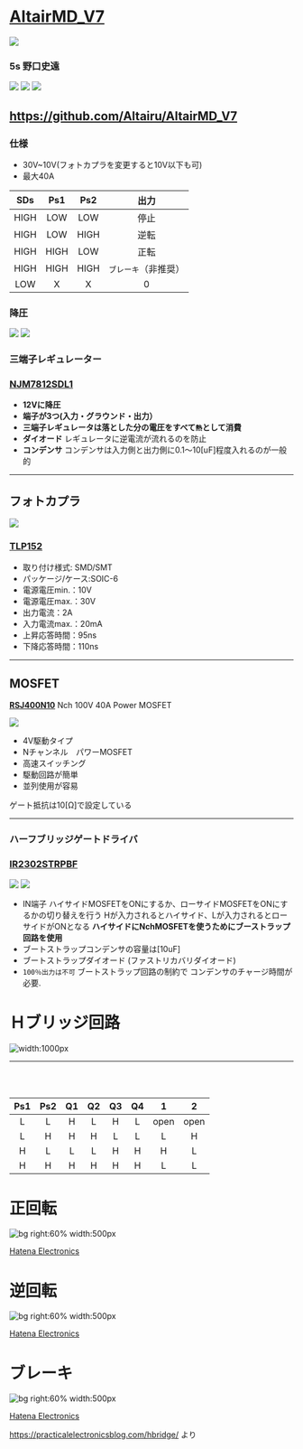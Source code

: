 # [**AltairMD_V7**](https://github.com/Altairu/AltairMD_V7)
![](image/altair.png) 
### 5s 野口史遠
![](image/MD_kairozu_all.png)
![](image/MD_PCB_all.png)
![](image/MD.png)

https://github.com/Altairu/AltairMD_V7
---
### **仕様**
* 30V~10V(フォトカプラを変更すると10V以下も可)
* 最大40A 

|SDs|Ps1|Ps2|出力|
|:----:|:----:|:----:|:----:|
|HIGH|LOW	|LOW	|停止|
|HIGH|LOW	|HIGH	|逆転|
|HIGH|HIGH	|LOW	|正転|
|HIGH|HIGH	|HIGH	|`ブレーキ`（非推奨）|
|LOW|X	|X	|0|
### **降圧**
![](image/三端子.png)
![](image/三端子PCB.png) 
### **三端子レギュレーター** 
### **[NJM7812SDL1]()**
* **12Vに降圧**
* **端子が3つ(入力・グラウンド・出力）**
* **三端子レギュレータは落とした分の電圧をすべて`熱`として消費**
* **ダイオード**
レギュレータに逆電流が流れるのを防止
* **コンデンサ**
コンデンサは入力側と出力側に0.1～10[uF]程度入れるのが一般的


---
## **フォトカプラ**
![](image/フォトカプラ.png)

### [TLP152](https://akizukidenshi.com/catalog/g/g110824/)
* 取り付け様式:	SMD/SMT	
* パッケージ/ケース:SOIC-6
* 電源電圧min.：10V
* 電源電圧max.：30V
* 出力電流：2A
* 入力電流max.：20mA
* 上昇応答時間：95ns
* 下降応答時間：110ns


---
## **MOSFET**
[**RSJ400N10**](https://www.rohm.co.jp/products/mosfets/small-signal/single-nch/rsj400n10-product)
Nch 100V 40A Power MOSFET

![](image/fet.png)

* 4V駆動タイプ
* Nチャンネル　パワーMOSFET
* 高速スイッチング
* 駆動回路が簡単
* 並列使用が容易

ゲート抵抗は10[Ω]で設定している

---
### **ハーフブリッジゲートドライバ**
### [**IR2302STRPBF**](https://akizukidenshi.com/catalog/g/g115656/)
![](image/ir2302PCB.png) 
![](image/ir2302_2.png) 
* IN端子
ハイサイドMOSFETをONにするか、ローサイドMOSFETをONにするかの切り替えを行う
Hが入力されるとハイサイド、Lが入力されるとローサイドがONとなる
**ハイサイドにNchMOSFETを使うためにブーストラップ回路を使用**
* ブートストラップコンデンサの容量は[10uF]
* ブートストラップダイオード
(ファストリカバリダイオード)
* `100％出力は不可`
ブートストラップ回路の制約で
コンデンサのチャージ時間が必要.

# Ｈブリッジ回路
![width:1000px](image/HブリッジPCB.png) 

---
<br>
<br>

| Ps1 | Ps2 | Q1  | Q2  | Q3  | Q4  | 1    | 2    | 
| :----: | :----: | :----: | :----: | :----: | :----: | :----: | :----: | 
| L   | L   | H   | L   | H   | L   | open | open | 
| L   | H   | H   | H   | L   | L   | L    | H    | 
| H   | L   | L   | L   | H   | H   | H    | L    | 
| H   | H   | H   | H   | H   | H   | L    | L    | 

# 正回転

![bg right:60% width:500px](image/1_files/4f8aed0cbb3d233e4912fb6e8aac236a.png)

[Hatena Electronics](https://practicalelectronicsblog.com/hbridge/)

# 逆回転
![bg right:60% width:500px](image/1_files/165cf2e3f7085f0288b2cf0e68efcce5.png)

[Hatena Electronics](https://practicalelectronicsblog.com/hbridge/)

# ブレーキ
![bg right:60% width:500px](image/1_files/498ec3ddbcb9075836d5a820f88e3163.png)

[Hatena Electronics](https://practicalelectronicsblog.com/hbridge/)

https://practicalelectronicsblog.com/hbridge/  より

